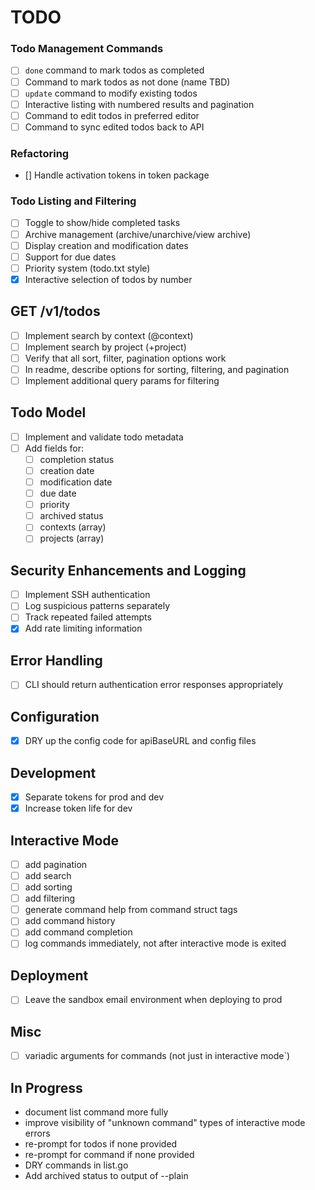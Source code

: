 # TODO

### Todo Management Commands

- [ ] `done` command to mark todos as completed
- [ ] Command to mark todos as not done (name TBD)
- [ ] `update` command to modify existing todos
- [ ] Interactive listing with numbered results and pagination
- [ ] Command to edit todos in preferred editor
- [ ] Command to sync edited todos back to API

### Refactoring

- [] Handle activation tokens in token package

### Todo Listing and Filtering

- [ ] Toggle to show/hide completed tasks
- [ ] Archive management (archive/unarchive/view archive)
- [ ] Display creation and modification dates
- [ ] Support for due dates
- [ ] Priority system (todo.txt style)
- [x] Interactive selection of todos by number

## GET /v1/todos

- [ ] Implement search by context (@context)
- [ ] Implement search by project (+project)
- [ ] Verify that all sort, filter, pagination options work
- [ ] In readme, describe options for sorting, filtering, and pagination
- [ ] Implement additional query params for filtering

## Todo Model

- [ ] Implement and validate todo metadata
- [ ] Add fields for:
  - [ ] completion status
  - [ ] creation date
  - [ ] modification date
  - [ ] due date
  - [ ] priority
  - [ ] archived status
  - [ ] contexts (array)
  - [ ] projects (array)

## Security Enhancements and Logging

- [ ] Implement SSH authentication
- [ ] Log suspicious patterns separately
- [ ] Track repeated failed attempts
- [x] Add rate limiting information

## Error Handling

- [ ] CLI should return authentication error responses appropriately

## Configuration

- [x] DRY up the config code for apiBaseURL and config files

## Development

- [x] Separate tokens for prod and dev
- [x] Increase token life for dev

## Interactive Mode

- [ ] add pagination
- [ ] add search
- [ ] add sorting
- [ ] add filtering
- [ ] generate command help from command struct tags
- [ ] add command history
- [ ] add command completion
- [ ] log commands immediately, not after interactive mode is exited

## Deployment

- [ ] Leave the sandbox email environment when deploying to prod

## Misc

- [ ] variadic arguments for commands (not just in interactive mode`)

## In Progress

- document list command more fully
- improve visibility of "unknown command" types of interactive mode errors
- re-prompt for todos if none provided
- re-prompt for command if none provided
- DRY commands in list.go
- Add archived status to output of --plain
